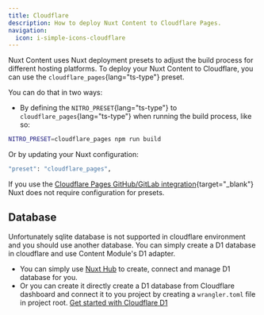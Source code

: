 ```yaml
---
title: Cloudflare
description: How to deploy Nuxt Content to Cloudflare Pages.
navigation:
  icon: i-simple-icons-cloudflare
---
```


Nuxt Content uses Nuxt deployment presets to adjust the build process for different hosting platforms. To deploy your Nuxt Content to Cloudflare, you can use the `cloudflare_pages`{lang="ts-type"} preset.

You can do that in two ways:

- By defining the `NITRO_PRESET`{lang="ts-type"} to `cloudflare_pages`{lang="ts-type"} when running the build process, like so:

```bash
NITRO_PRESET=cloudflare_pages npm run build
```

Or by updating your Nuxt configuration:

```bash
"preset": "cloudflare_pages",
```

If you use the [Cloudflare Pages GitHub/GitLab integration][1]{target="_blank"} Nuxt does not require configuration for presets.

## Database

Unfortunately sqlite database is not supported in cloudflare environment and you should use another database.
You can simply create a D1 database in cloudflare and use Content Module's D1 adapter.

- You can simply use [Nuxt Hub][nuxt-hub] to create, connect and manage D1 database for you.
- Or you can create it directly create a D1 database from Cloudflare dashboard and connect it to you project by creating a `wrangler.toml` file in project root. [Get started with Cloudflare D1][d1]








[1]: https://developers.cloudflare.com/pages/get-started/#connect-your-git-provider-to-pages
[nuxt-hub]: https://hub.nuxt.com/docs/features/database
[d1]: https://developers.cloudflare.com/d1/get-started/